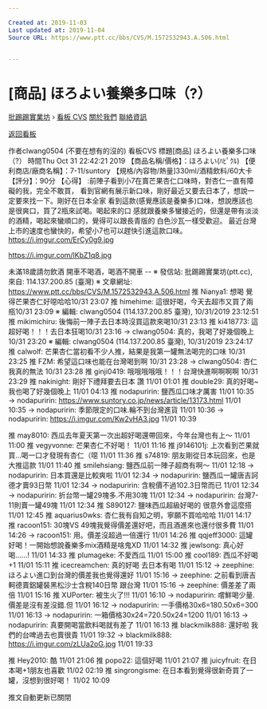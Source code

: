 ```yaml
---

Created at: 2019-11-03
Last updated at: 2019-11-04
Source URL: https://www.ptt.cc/bbs/CVS/M.1572532943.A.506.html


---
```


# [商品] ほろよい養樂多口味（?）


[批踢踢實業坊](https://www.ptt.cc/bbs/) › [看板 CVS](https://www.ptt.cc/bbs/CVS/index.html) [關於我們](https://www.ptt.cc/about.html) [聯絡資訊](https://www.ptt.cc/contact.html)

[返回看板](https://www.ptt.cc/bbs/CVS/index.html)

作者clwang0504 (不要在想有的沒的)
看板CVS
標題\[商品\] ほろよい養樂多口味（?）
時間Thu Oct 31 22:42:21 2019
【商品名稱/價格】：ほろよい(ﾊﾋﾟｸﾙ) 【便利商店/廠商名稱】：7-11/suntory 【規格/內容物/熱量\]330ml/酒精飲料/60大卡 【評分】：90分 【心得】 :前陣子看到小7在賣芒果杏仁口味時，對杏仁一直有障礙的我，完全不敢買， 看到官網有展示新口味，剛好最近又要去日本了，想說一定要來找一下。剛好在日本全家 看到這款(感覺應該是養樂多)口味，想說應該也是很爽口，買了2瓶來試喝。喝起來的口 感就跟養樂多蠻接近的，但還是帶有淡淡的酒精，喝起來蠻順口的，覺得可以跟長青版的 白色沙瓦一樣受歡迎。 最近台灣上市的速度也蠻快的，希望小7也可以趕快引進這款口味。 <https://i.imgur.com/ErCy0g9.jpg>

<https://i.imgur.com/lKbZ1q8.jpg>

未滿18歲請勿飲酒 開車不喝酒，喝酒不開車 -- ※ 發信站: 批踢踢實業坊(ptt.cc), 來自: 114.137.200.85 (臺灣) ※ 文章網址: <https://www.ptt.cc/bbs/CVS/M.1572532943.A.506.html>
推 Nianya1: 想喝 覺得芒果杏仁好噁哈哈10/31 23:07
推 himehime: 這很好喝，今天去超市又買了兩瓶10/31 23:09
※ 編輯: clwang0504 (114.137.200.85 臺灣), 10/31/2019 23:12:51
推 mikimichiru: 後悔前一陣子去日本時沒買這款來喝10/31 23:13
推 ki418773: 這超好喝！！！去日本狂喝10/31 23:16
→ clwang0504: 真的，我喝了好幾個晚上10/31 23:20
※ 編輯: clwang0504 (114.137.200.85 臺灣), 10/31/2019 23:24:17
推 calwolf: 芒果杏仁當初看不少人推，結果是我第一罐無法喝完的口味 10/31 23:25
推 FZM: 希望這口味也能在台灣喝到啊 10/31 23:28
→ clwang0504: 杏仁我真的無法 10/31 23:28
推 ginji0419: 哦哦哦哦哦！！！台灣快進啊啊啊啊 10/31 23:29
推 nakinight: 剛好下禮拜要去日本 讚 11/01 01:01
推 double29: 真的好喝~我也喝了好幾個晚上 11/01 04:13
推 nodapuririn: 鹽西瓜口味才厲害 11/01 10:35
→ nodapuririn: <https://www.suntory.co.jp/news/article/13173.html> 11/01 10:35
→ nodapuririn: 季節限定的口味.輪不到台灣進貨 11/01 10:36
→ nodapuririn: <https://i.imgur.com/Kw2vHA3.jpg> 11/01 10:39

推 may8010: 西瓜去年夏天第一次出超好喝還帶回來，今年台灣也有上～ 11/01 11:00
推 vegyvonne: 芒果杏仁不好喝！ 11/01 11:16
推 j9146101j: 上次看到芒果就買...喝一口才發現有杏仁（噁 11/01 11:36
推 s74819: 朋友剛從日本玩回來，也是大推這款 11/01 11:40
推 smilehsiang: 鹽西瓜前一陣子超商有啊～ 11/01 12:18
→ nodapuririn: 日本買還是比較爽啦 11/01 12:34
→ nodapuririn: 鹽西瓜一罐唐吉訶德才賣93日幣 11/01 12:34
→ nodapuririn: 含稅價不過102.3日幣而已 11/01 12:34
→ nodapuririn: 折台幣一罐29塊多.不用30塊 11/01 12:34
→ nodapuririn: 台灣7-11則賣一罐49塊 11/01 12:34
推 S890127: 鹽味西瓜超級好喝的 很意外會這麼搭 11/01 12:45
推 aquarius0wks: 杏仁我有自知之明，寧願不買哈哈哈 11/01 14:17
推 racoon151: 30塊VS 49塊我覺得價差還好吧，而且酒進來也還付很多費 11/01 14:26
→ racoon151: 用。價差沒超過一倍還行 11/01 14:26
推 qqjeff3000: 這罐好喝！一開始想說養樂多mix酒精是啥鬼XD 11/01 14:32
推 jewlsong: 真心好喝......! 11/01 14:33
推 plumageke: 不愛西瓜 11/01 15:00
推 cool189: 西瓜不好喝+1 11/01 15:11
推 icecreamchen: 真的好喝 去日本有喝 11/01 15:12
→ zeephine: ほろよい進口到台灣的價差我也覺得還好 11/01 15:16
→ zeephine: 之前看到唐吉軻德賣鋁罐裝黑松沙士含稅140日幣 跟台灣 11/01 15:16
→ zeephine: 價差差了兩倍 11/01 15:16
推 XUPorter: 被生火了!!! 11/01 16:10
→ nodapuririn: 嚐鮮喝少量.價差是沒有差沒錯.但 11/01 16:12
→ nodapuririn: 一手價格30x6=180.50x6=300 11/01 16:13
→ nodapuririn: 一箱價格30x24=720.50x24=1200 11/01 16:13
→ nodapuririn: 真要開喝當飲料喝就有差了 11/01 16:13
推 blackmilk888: 還好啦 我們的台啤過去也賣很貴 11/01 19:32
→ blackmilk888: <https://i.imgur.com/zLUa2oG.jpg> 11/01 19:33

推 Hey2010: 酷 11/01 21:06
推 popo22: 這個好喝 11/01 21:07
推 juicyfruit: 在日本喝+1朋友也喜歡 11/02 02:19
推 singrongisme: 在日本看到覺得很新奇買了一罐，沒想到很好喝！ 11/02 10:09

推文自動更新已關閉

